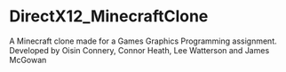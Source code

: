# DirectX12_MinecraftClone
A Minecraft clone made for a Games Graphics Programming assignment. Developed by Oisin Connery, Connor Heath, Lee Watterson and James McGowan
